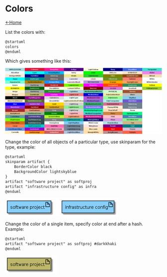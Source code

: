 # Colors

[<-Home](../../README.md)

List the colors with:

```plantuml
@startuml
colors
@enduml
```

Which gives something like this:

![Colors](colors.png)

Change the color of all objects of a particular type, use skinparam for the type, example:

```plantuml
@startuml
skinparam artifact {
	BorderColor black
	BackgroundColor lightskyblue
}
artifact "software project" as softproj
artifact "infrastructure config" as infra
@enduml
```

![skinparam](skinparam.png)

Change the color of a single item, specify color at end after a hash. Example:

```plantuml
@startuml
artifact "software project" as softproj #darkkhaki
@enduml
```

![single item](single_item_color.png)

